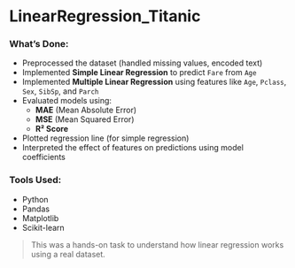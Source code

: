 # LinearRegression_Titanic
### What’s Done:
- Preprocessed the dataset (handled missing values, encoded text)
- Implemented **Simple Linear Regression** to predict `Fare` from `Age`
- Implemented **Multiple Linear Regression** using features like `Age`, `Pclass`, `Sex`, `SibSp`, and `Parch`
- Evaluated models using:
  - **MAE** (Mean Absolute Error)
  - **MSE** (Mean Squared Error)
  - **R² Score**
- Plotted regression line (for simple regression)
- Interpreted the effect of features on predictions using model coefficients

### Tools Used:
- Python
- Pandas
- Matplotlib
- Scikit-learn

> This was a hands-on task to understand how linear regression works using a real dataset.
